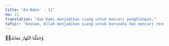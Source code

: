 ```yaml
---
title: "An-Naba' - 11"
no: 11
translation: "dan Kami menjadikan siang untuk mencari penghidupan,"
tafsir: "Keenam, Allah menjadikan siang untuk berusaha dan mencari rezeki yang diperlukan dalam kehidupan dan untuk hidup bermasyarakat."
---
```


وَّجَعَلْنَا النَّهَارَ مَعَاشًاۚ
